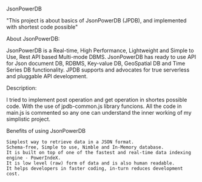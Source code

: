 JsonPowerDB

"This project is about basics of JsonPowerDB (JPDB), and implemented with shortest code possible"

About JsonPowerDB:

JsonPowerDB is a Real-time, High Performance, Lightweight and Simple to Use, Rest API based Multi-mode DBMS. JsonPowerDB has ready to use API for Json document DB, RDBMS, Key-value DB, GeoSpatial DB and Time Series DB functionality. JPDB supports and advocates for true serverless and pluggable API development.

Description:

  I tried to implement post operation and get operation in shortes possible code. With the use of jpdb-common.js library funcions.
  All the code in main.js is commented so any one can understand the inner working of my simplistic project.

Benefits of using JsonPowerDB

    Simplest way to retrieve data in a JSON format.
    Schema-free, Simple to use, Nimble and In-Memory database.
    It is built on top of one of the fastest and real-time data indexing engine - PowerIndeX.
    It is low level (raw) form of data and is also human readable.
    It helps developers in faster coding, in-turn reduces development cost.
